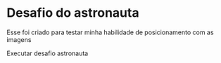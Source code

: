 # Desafio do astronauta

Esse foi criado para testar minha habilidade de posicionamento com as
imagens

<a herf="https://gustavocarvalhorodrigues.github.io/html-css/desafios/módulo 2/desafio 11/Astronauta">Executar desafio astronauta</a>